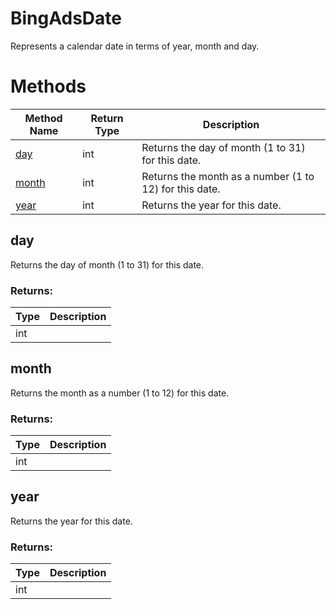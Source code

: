# BingAdsDate
Represents a calendar date in terms of year, month and day.

# Methods
|Method Name|Return Type|Description|
|-|-|-
[day](#day)|int|Returns the day of month (1 to 31) for this date.<br />
[month](#month)|int|Returns the month as a number (1 to 12) for this date.<br />
[year](#year)|int|Returns the year for this date.<br />

## <a name="day"></a>day
Returns the day of month (1 to 31) for this date.

### Returns:
|Type|Description|
|-|-
int|

## <a name="month"></a>month
Returns the month as a number (1 to 12) for this date.

### Returns:
|Type|Description|
|-|-
int|

## <a name="year"></a>year
Returns the year for this date.

### Returns:
|Type|Description|
|-|-
int|

